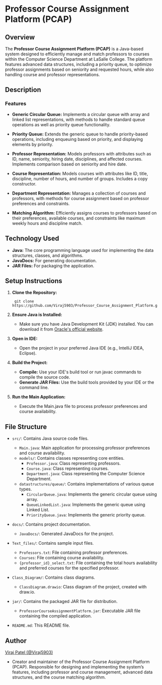 # Professor Course Assignment Platform (PCAP)

## Overview

The **Professor Course Assignment Platform (PCAP)** is a Java-based system designed to efficiently manage and match professors to courses within the Computer Science Department at LaSalle College. The platform features advanced data structures, including a priority queue, to optimize professor assignments based on seniority and requested hours, while also handling course and professor representations.

## Description
### Features
- **Generic Circular Queue:** Implements a circular queue with array and linked list representations, with methods to handle standard queue operations as well as priority queue functionality.

- **Priority Queue:** Extends the generic queue to handle priority-based operations, including enqueuing based on priority, and displaying elements by priority.

- **Professor Representation:** Models professors with attributes such as ID, name, seniority, hiring date, disciplines, and affected courses. Implements comparison based on seniority and hire date.

- **Course Representation:** Models courses with attributes like ID, title, discipline, number of hours, and number of groups. Includes a copy constructor.

- **Department Representation:** Manages a collection of courses and professors, with methods for course assignment based on professor preferences and constraints.

- **Matching Algorithm:** Efficiently assigns courses to professors based on their preferences, available courses, and constraints like maximum weekly hours and discipline match.

## Technology Used
- **Java:** The core programming language used for implementing the data structures, classes, and algorithms.
- **JavaDocs:** For generating documentation.
- **JAR Files:** For packaging the application.

## Setup Instructions
1. **Clone the Repository:**
   ```
    git clone https://github.com/Viraj5903/Professor_Course_Assignment_Platform.git
   ```
2. **Ensure Java is Installed:**
   - Make sure you have Java Development Kit (JDK) installed. You can download it from [Oracle's official website](https://www.oracle.com/ca-en/java/technologies/downloads/).

3. **Open in IDE:**
    - Open the project in your preferred Java IDE (e.g., IntelliJ IDEA, Eclipse).

4. **Build the Project:**
    - **Compile:** Use your IDE's build tool or run javac commands to compile the source code.
    - **Generate JAR Files:** Use the build tools provided by your IDE or the command line.

5. **Run the Main Application:**
   - Execute the Main.java file to process professor preferences and course availability.

## File Structure
- `src/`: Contains Java source code files.
  - `Main.java`: Main application for processing professor preferences and course availability.
  - `models/`: Contains classes representing core entities.
    - `Professor.java`: Class representing professors.
    - `Course.java`: Class representing courses.
    - `Department.java`: Class representing the Computer Science Department.
  - `datastructures/queue/`: Contains implementations of various queue types.
    - `CircularQueue.java`: Implements the generic circular queue using array.
    - `QueueLinkedList.java`: Implements the generic queue using Linked List.
    - `PriorityQueue.java`: Implements the generic priority queue.

- `docs/`: Contains project documentation.
  - `JavaDocs/`: Generated JavaDocs for the project.

- `Text_files/`: Contains sample input files. 
  - `Professors.txt`: File containing professor preferences.
  - `Courses`: File containing course availability.
  - `{professor_id}_select.txt`: File containing the total hours availability and preferred courses for the specified professor.

- `Class_Diagram/`: Contains class diagrams.
  - `ClassDiagram.drawio`: Class diagram of the project, created with draw.io.

- `jar/`: Contains the packaged JAR file for distribution.
  - `ProfessorCourseAssignmentPlatform.jar`: Executable JAR file containing the compiled application.

- `README.md`: This README file.

## Author
[Viraj Patel \(@Viraj5903\)](https://github.com/Viraj5903)
- Creator and maintainer of the Professor Course Assignment Platform (PCAP). Responsible for designing and implementing the system’s features, including professor and course management, advanced data structures, and the course matching algorithm.